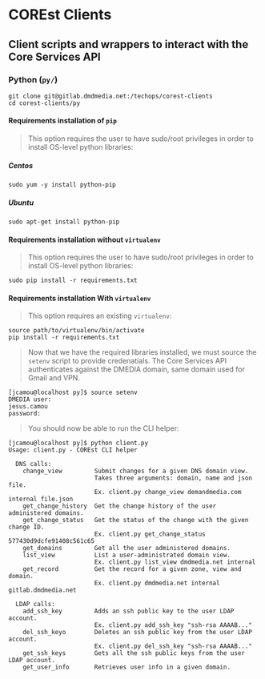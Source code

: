 # COREst Clients
## Client scripts and wrappers to interact with the Core Services API

### Python (`py/`)

```
git clone git@gitlab.dmdmedia.net:/techops/corest-clients
cd corest-clients/py
```

#### Requirements installation of `pip`

> This option requires the user to have sudo/root privileges in order to install OS-level python libraries:
##### Centos
```
sudo yum -y install python-pip
```
##### Ubuntu
```
sudo apt-get install python-pip
```

#### Requirements installation without `virtualenv`

> This option requires the user to have sudo/root privileges in order to install OS-level python libraries:

```
sudo pip install -r requirements.txt
```

#### Requirements installation With `virtualenv`

> This option requires an existing `virtualenv`:

```
source path/to/virtualenv/bin/activate
pip install -r requirements.txt
```

> Now that we have the required libraries installed, we must source the `setenv`
script to provide credenatials.  The Core Services API authenticates against
the DMEDIA domain, same domain used for Gmail and VPN.

```
[jcamou@localhost py]$ source setenv 
DMEDIA user: 
jesus.camou
password: 
```

> You should now be able to run the CLI helper:

```
[jcamou@localhost py]$ python client.py 
Usage: client.py - COREst CLI helper

  DNS calls:
    change_view         Submit changes for a given DNS domain view.
                        Takes three arguments: domain, name and json file.
                        Ex. client.py change_view demandmedia.com internal file.json
    get_change_history  Get the change history of the user administered domains.
    get_change_status   Get the status of the change with the given change ID.
                        Ex. client.py get_change_status 577430d9dcfe91408c561c65
    get_domains         Get all the user administered domains.
    list_view           List a user-administrated domain view.
                        Ex. client.py list_view dmdmedia.net internal
    get_record          Get the record for a given zone, view and domain.
                        Ex. client.py dmdmedia.net internal gitlab.dmdmedia.net

  LDAP calls:
    add_ssh_key         Adds an ssh public key to the user LDAP account.
                        Ex. client.py add_ssh_key "ssh-rsa AAAAB..."
    del_ssh_keyo        Deletes an ssh public key from the user LDAP account.
                        Ex. client.py del_ssh_key "ssh-rsa AAAAB..."
    get_ssh_keys        Gets all the ssh public keys from the user LDAP account.
    get_user_info       Retrieves user info in a given domain.

```
